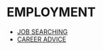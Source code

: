 # EMPLOYMENT

<!-- https://en.wikipedia.org/wiki/Employment -->

- [JOB SEARCHING](../../LEVEL-3/BUSSINESS-STUDIES/EMPLOYMENT/JOB-SEARCHING.md)
- [CAREER ADVICE](../../LEVEL-3/BUSSINESS-STUDIES/EMPLOYMENT/CAREER-ADVICE.md)
